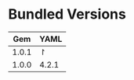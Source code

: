 # Bundled Versions

| Gem    | YAML   |
|--------|--------|
| 1.0.1  | ↾      |
| 1.0.0  | 4.2.1  |
